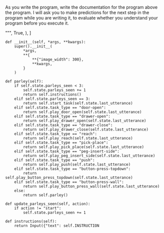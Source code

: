 

As you write the program, write the documentation for the program above the program.
I will ask you to make predictions for the next step in the program while you are writing it,
to evaluate whether you understand your program before you execute it.

""",
            True,
        ),
    ]

    def __init__(self, *args, **kwargs):
        super().__init__(
            *args,
            **{
                **{"image_width": 300},
                **kwargs,
            }
        )

    def parley(self):
        if self.state.parleys_seen < 3:
            self.state.parleys_seen += 1
            return self.instructions()
        elif self.state.parleys_seen == 3:
            return self.start_task(self.state.last_utterance)
        elif self.state.task_type == "door-open":
            return self.play_door_open(self.state.last_utterance)
        elif self.state.task_type == "drawer-open":
            return self.play_drawer_open(self.state.last_utterance)
        elif self.state.task_type == "drawer-close":
            return self.play_drawer_close(self.state.last_utterance)
        elif self.state.task_type == "reach":
            return self.play_reach(self.state.last_utterance)
        elif self.state.task_type == "pick-place":
            return self.play_pick_place(self.state.last_utterance)
        elif self.state.task_type == "peg-insert-side":
            return self.play_peg_insert_side(self.state.last_utterance)
        elif self.state.task_type == "push":
            return self.play_push(self.state.last_utterance)
        elif self.state.task_type == "button-press-topdown":
            return self.play_button_press_topdown(self.state.last_utterance)
        elif self.state.task_type == "button-press-wall":
            return self.play_button_press_wall(self.state.last_utterance)
        else:
            return self.parley()

    def update_parleys_seen(self, action):
        if action != "start":
            self.state.parleys_seen += 1

    def instructions(self):
        return Input({"text": self.INSTRUCTION